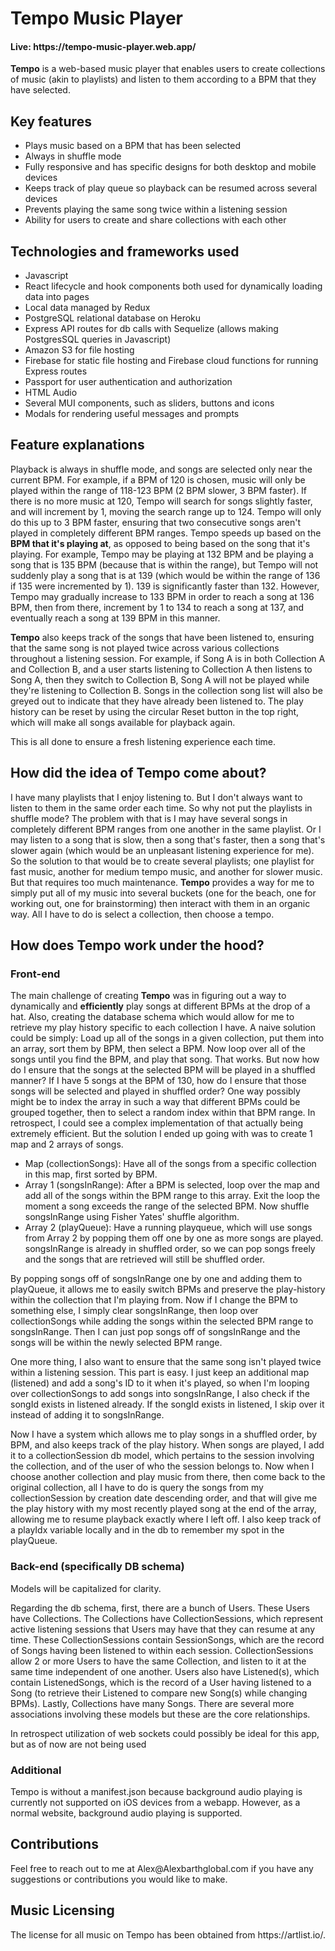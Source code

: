 <h1>Tempo Music Player</h1>
<h4>Live: https://tempo-music-player.web.app/</h4>

<p><b>Tempo</b> is a web-based music player that enables users to create collections of music (akin to playlists) and listen to them according to a BPM that they have selected.</p>

<h2>Key features</h2>
<ul>
  <li>Plays music based on a BPM that has been selected</li>
  <li>Always in shuffle mode</li>
  <li>Fully responsive and has specific designs for both desktop and mobile devices</li>
  <li>Keeps track of play queue so playback can be resumed across several devices</li>
  <li>Prevents playing the same song twice within a listening session</li>
  <li>Ability for users to create and share collections with each other</li>
</ul>

<h2>Technologies and frameworks used</h2>
<ul>
  <li>Javascript</li>
  <li>React lifecycle and hook components both used for dynamically loading data into pages</li>
  <li>Local data managed by Redux</li>
  <li>PostgreSQL relational database on Heroku</li>
  <li>Express API routes for db calls with Sequelize (allows making PostgresSQL queries in Javascript)</li>
  <li>Amazon S3 for file hosting</li>
  <li>Firebase for static file hosting and Firebase cloud functions for running Express routes</li>
  <li>Passport for user authentication and authorization</li>
  <li>HTML Audio</li>
  <li>Several MUI components, such as sliders, buttons and icons</li>
  <li>Modals for rendering useful messages and prompts</li>
</ul>

<h2>Feature explanations</h2>

<p>Playback is always in shuffle mode, and songs are selected only near the current BPM. For example, if a BPM of 120 is chosen, music will only be played within the range of 118-123 BPM (2 BPM slower, 3 BPM faster). If there is no more music at 120, Tempo will search for songs slightly faster, and will increment by 1, moving the search range up to 124. Tempo will only do this up to 3 BPM faster, ensuring that two consecutive songs aren't played in completely different BPM ranges. Tempo speeds up based on the <b>BPM that it's playing at</b>, as opposed to being based on the song that it's playing. For example, Tempo may be playing at 132 BPM and be playing a song that is 135 BPM (because that is within the range), but Tempo will not suddenly play a song that is at 139 (which would be within the range of 136 if 135 were incremented by 1). 139 is significantly faster than 132. However, Tempo may gradually increase to 133 BPM in order to reach a song at 136 BPM, then from there, increment by 1 to 134 to reach a song at 137, and eventually reach a song at 139 BPM in this manner.</p>

<p><b>Tempo</b> also keeps track of the songs that have been listened to, ensuring that the same song is not played twice across various collections throughout a listening session. For example, if Song A is in both Collection A and Collection B, and a user starts listening to Collection A then listens to Song A, then they switch to Collection B, Song A will not be played while they're listening to Collection B. Songs in the collection song list will also be greyed out to indicate that they have already been listened to. The play history can be reset by using the circular Reset button in the top right, which will make all songs available for playback again.
  
<p>This is all done to ensure a fresh listening experience each time.</p>

<h2>How did the idea of <b>Tempo</b> come about?</h2>
<p>I have many playlists that I enjoy listening to. But I don't always want to listen to them in the same order each time. So why not put the playlists in shuffle mode? The problem with that is I may have several songs in completely different BPM ranges from one another in the same playlist. Or I may listen to a song that is slow, then a song that's faster, then a song that's slower again (which would be an unpleasant listening experience for me). So the solution to that would be to create several playlists; one playlist for fast music, another for medium tempo music, and another for slower music. But that requires too much maintenance. <b>Tempo</b> provides a way for me to simply put all of my music into several buckets (one for the beach, one for working out, one for brainstorming) then interact with them in an organic way. All I have to do is select a collection, then choose a tempo.
  
<h2>How does <b>Tempo</b> work under the hood?</h2>
<h3>Front-end</h3>
  <p>The main challenge of creating <b>Tempo</b> was in figuring out a way to dynamically and <b>efficiently</b> play songs at different BPMs at the drop of a hat. Also, creating the database schema which would allow for me to retrieve my play history specific to each collection I have. A naive solution could be simply: Load up all of the songs in a given collection, put them into an array, sort them by BPM, then select a BPM. Now loop over all of the songs until you find the BPM, and play that song. That works. But now how do I ensure that the songs at the selected BPM will be played in a shuffled manner? If I have 5 songs at the BPM of 130, how do I ensure that those songs will be selected and played in shuffled order? One way possibly might be to index the array in such a way that different BPMs could be grouped together, then to select a random index within that BPM range. In retrospect, I could see a complex implementation of that actually being extremely efficient. But the solution I ended up going with was to create 1 map and 2 arrays of songs.</p>
  <ul>
    <li>Map (collectionSongs): Have all of the songs from a specific collection in this map, first sorted by BPM.</li>
    <li>Array 1 (songsInRange): After a BPM is selected, loop over the map and add all of the songs within the BPM range to this array. Exit the loop the moment a song exceeds the range of the selected BPM. Now shuffle songsInRange using Fisher Yates' shuffle algorithm.</li>
    <li>Array 2 (playQueue): Have a running playqueue, which will use songs from Array 2 by popping them off one by one as more songs are played. songsInRange is already in shuffled order, so we can pop songs freely and the songs that are retrieved will still be shuffled order.</li>
 </ul>
 
 <p>By popping songs off of songsInRange one by one and adding them to playQueue, it allows me to easily switch BPMs and preserve the play-history within the collection that I'm playing from. Now if I change the BPM to something else, I simply clear songsInRange, then loop over collectionSongs while adding the songs within the selected BPM range to songsInRange. Then I can just pop songs off of songsInRange and the songs will be within the newly selected BPM range.
  
 <p>One more thing, I also want to ensure that the same song isn't played twice within a listening session. This part is easy. I just keep an additional map (listened) and add a song's ID to it when it's played, so when I'm looping over collectionSongs to add songs into songsInRange, I also check if the songId exists in listened already. If the songId exists in listened, I skip over it instead of adding it to songsInRange.<p>
   
<p>Now I have a system which allows me to play songs in a shuffled order, by BPM, and also keeps track of the play history. When songs are played, I add it to a collectionSession db model, which pertains to the session involving the collection, and of the user of who the session belongs to. Now when I choose another collection and play music from there, then come back to the original collection, all I have to do is query the songs from my collectionSession by creation date descending order, and that will give me the play history with my most recently played song at the end of the array, allowing me to resume playback exactly where I left off. I also keep track of a playIdx variable locally and in the db to remember my spot in the playQueue.</p>

<h3>Back-end (specifically DB schema)</h3>
<p>Models will be capitalized for clarity.</p>
<p>Regarding the db schema, first, there are a bunch of Users. These Users have Collections. The Collections have CollectionSessions, which represent active listening sessions that Users may have that they can resume at any time. These CollectionSessions contain SessionSongs, which are the record of Songs having been listened to within each session. CollectionSessions allow 2 or more Users to have the same Collection, and listen to it at the same time independent of one another. Users also have Listened(s), which contain ListenedSongs, which is the record of a User having listened to a Song (to retrieve their Listened to compare new Song(s) while changing BPMs). Lastly, Collections have many Songs. There are several more associations involving these models but these are the core relationships.</p>
<p>In retrospect utilization of web sockets could possibly be ideal for this app, but as of now are not being used</p>

<h3>Additional</h3>
<p1>Tempo is without a manifest.json because background audio playing is currently not supported on iOS devices from a webapp. However, as a normal website, background audio playing is supported.</p1>

<h2>Contributions</h2>
<p>Feel free to reach out to me at Alex@Alexbarthglobal.com if you have any suggestions or contributions you would like to make.</p>

<h2>Music Licensing</h2>
<p>The license for all music on Tempo has been obtained from https://artlist.io/.
